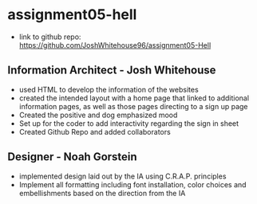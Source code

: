 # assignment05-hell

- link to github repo: https://github.com/JoshWhitehouse96/assignment05-Hell

## Information Architect - Josh Whitehouse
 - used HTML to develop the information of the websites
 - created the intended layout with a home page that linked to additional information pages, as well as those pages directing to a sign up page
 - Created the positive and dog emphasized mood
 - Set up for the coder to add interactivity regarding the sign in sheet
 - Created Github Repo and added collaborators

## Designer - Noah Gorstein
- implemented design laid out by the IA using C.R.A.P. principles
- Implement all formatting including font installation, color choices and embellishments based on the direction from the IA
